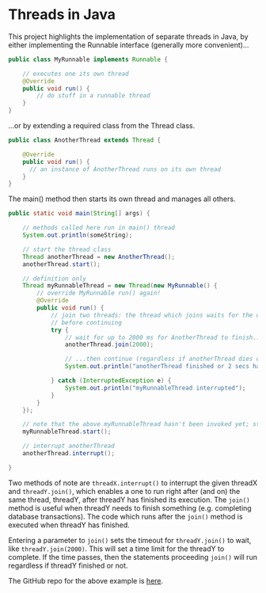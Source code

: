 # Threads in Java

This project highlights the implementation of separate threads in Java, by either implementing the Runnable interface (generally more convenient)...

```java
public class MyRunnable implements Runnable {

    // executes one its own thread
    @Override
    public void run() {
        // do stuff in a runnable thread
    } 
}
```

...or by extending a required class from the Thread class.

```java
public class AnotherThread extends Thread {

    @Override
    public void run() {
      // an instance of AnotherThread runs on its own thread
    }
}
```

The main() method then starts its own thread and manages all others.

```java
public static void main(String[] args) {

    // methods called here run in main() thread
    System.out.println(someString);

    // start the thread class
    Thread anotherThread = new AnotherThread();
    anotherThread.start();

    // definition only
    Thread myRunnableThread = new Thread(new MyRunnable() {
        // override MyRunnable run() again!
        @Override
        public void run() {
            // join two threads: the thread which joins waits for the other to terminate
            // before continuing
            try {
                // wait for up to 2000 ms for AnotherThread to finish...
                anotherThread.join(2000);

                // ...then continue (regardless if anotherThread dies or not)
                System.out.println("anotherThread finished or 2 secs have elapsed");

            } catch (InterruptedException e) {
                System.out.println("myRunnableThread interrupted");
            }
        }
    });

    // note that the above myRunnableThread hasn't been invoked yet; start with start()
    myRunnableThread.start();

    // interrupt anotherThread
    anotherThread.interrupt();

}
```

Two methods of note are ```threadX.interrupt()``` to interrupt the given threadX and ```threadY.join()```, which enables a one to run right after (and on) the same thread, threadY, after threadY has finished its execution. The ```join()``` method is useful when threadY needs to finish something (e.g. completing database transactions). The code which runs after the ```join()``` method is executed when threadY has finished.

Entering a parameter to ```join()``` sets the timeout for ```threadY.join()``` to wait, like ```threadY.join(2000)```. This will set a time limit for the threadY to complete. If the time passes, then the statements proceeding ```join()``` will run regardless if threadY finished or not.

The GitHub repo for the above example is [here](https://github.com/jfspps/JavaThreadsDemo).
